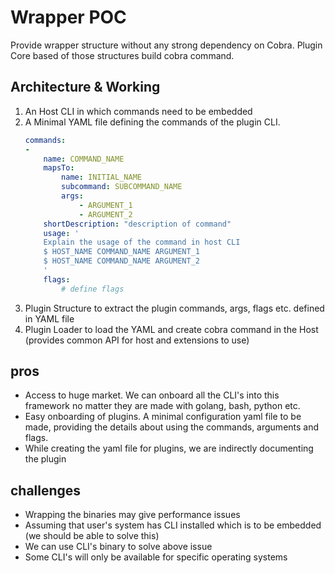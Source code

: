 # Wrapper POC
Provide wrapper structure without any strong dependency on Cobra. Plugin Core based of those structures build cobra command.

## Architecture & Working
1. An Host CLI in which commands need to be embedded
2. A Minimal YAML file defining the commands of the plugin CLI.
    ```yaml
    commands:
    - 
        name: COMMAND_NAME
        mapsTo:
            name: INITIAL_NAME
            subcommand: SUBCOMMAND_NAME
            args:
                - ARGUMENT_1
                - ARGUMENT_2
        shortDescription: "description of command"
        usage: '
        Explain the usage of the command in host CLI
        $ HOST_NAME COMMAND_NAME ARGUMENT_1
        $ HOST_NAME COMMAND_NAME ARGUMENT_2
        '
        flags:
            # define flags
    ```
3. Plugin Structure to extract the plugin commands, args, flags etc. defined in YAML file
4. Plugin Loader to load the YAML and create cobra command in the Host (provides common API for host and extensions to use)

## pros
- Access to huge market. We can onboard all the CLI's into this framework no matter they are made with golang, bash, python etc.
- Easy onboarding of plugins. A minimal configuration yaml file to be made, providing the details about using the commands, arguments and flags.
- While creating the yaml file for plugins, we are indirectly documenting the plugin

## challenges
- Wrapping the binaries may give performance issues
- Assuming that user's system has CLI installed which is to be embedded (we should be able to solve this)
- We can use CLI's binary to solve above issue
- Some CLI's will only be available for specific operating systems
